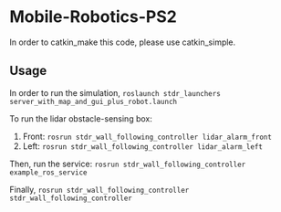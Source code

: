 # Mobile-Robotics-PS2
In order to catkin_make this code, please use catkin_simple.

## Usage
In order to run the simulation,
`roslaunch stdr_launchers server_with_map_and_gui_plus_robot.launch`

To run the lidar obstacle-sensing box:
1. Front:
`rosrun stdr_wall_following_controller lidar_alarm_front `
2. Left:
`rosrun stdr_wall_following_controller lidar_alarm_left`

Then, run the service:
`rosrun stdr_wall_following_controller example_ros_service`

Finally,
`rosrun stdr_wall_following_controller stdr_wall_following_controller`

